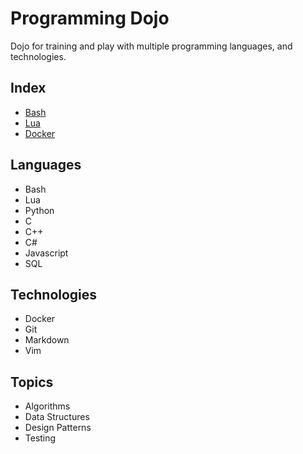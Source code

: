 # Programming Dojo

Dojo for training and play with multiple programming languages, and technologies.

## Index

- [Bash](./bash/)
- [Lua](./lua/)
- [Docker](./docker/)

## Languages

- Bash
- Lua
- Python
- C
- C++
- C#
- Javascript
- SQL

## Technologies

- Docker
- Git
- Markdown
- Vim

## Topics

- Algorithms
- Data Structures
- Design Patterns
- Testing
